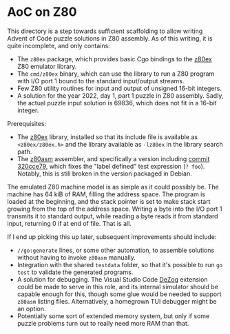 # AoC on Z80

This directory is a step towards sufficient scaffolding to allow writing Advent
of Code puzzle solutions in Z80 assembly. As of this writing, it is quite
incomplete, and only contains:

- The `z80ex` package, which provides basic Cgo bindings to the
  [z80ex](https://sourceforge.net/projects/z80ex/) Z80 emulator library.
- The `cmd/z80ex` binary, which can use the library to run a Z80 program with
  I/O port 1 bound to the standard input/output streams.
- Few Z80 utility routines for input and output of unsigned 16-bit integers.
- A solution for the year 2022, day 1, part 1 puzzle in Z80 assembly. Sadly, the
  actual puzzle input solution is 69836, which does not fit in a 16-bit integer.

Prerequisites:

- The [z80ex](https://sourceforge.net/projects/z80ex/) library, installed so
  that its include file is available as `<z80ex/z80ex.h>` and the library
  available as `-lz80ex` in the library search path.
- The [z80asm](https://git.savannah.nongnu.org/cgit/z80asm.git) assembler, and
  specifically a version including
  [commit 320cce79](https://git.savannah.nongnu.org/cgit/z80asm.git/commit/?id=320cce79f8ec862fc5d750d05519113d741871b2),
  which fixes the "label defined" test expression (`? foo`). Notably, this is
  still broken in the version packaged in Debian.

The emulated Z80 machine model is as simple as it could possibly be. The machine
has 64 kiB of RAM, filling the address space. The program is loaded at the
beginning, and the stack pointer is set to make stack start growing from the top
of the address space. Writing a byte into the I/O port 1 transmits it to
standard output, while reading a byte reads it from standard input, returning 0
if at end of file. That is all.

If I end up picking this up later, subsequent improvements should include:

- `//go:generate` lines, or some other automation, to assemble solutions without
  having to invoke `z80asm` manually.
- Integration with the shared `testdata` folder, so that it's possible to run
  `go test` to validate the generated programs.
- A solution for debugging. The Visual Studio Code
  [DeZog](https://github.com/maziac/DeZog) extension could be made to serve in
  this role, and its internal simulator should be capable enough for this,
  though some glue would be needed to support `z80asm` listing files.
  Alternatively, a homegrown TUI debugger might be an option.
- Potentially some sort of extended memory system, but only if some puzzle
  problems turn out to really need more RAM than that.
